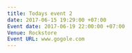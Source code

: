```yaml
---
title: Todays event 2
date: 2017-06-15 19:29:00 +07:00
Event date: 2017-06-19 22:00:00 +07:00
Venue: Rockstore
Event URL: www.gogole.com
---
```


